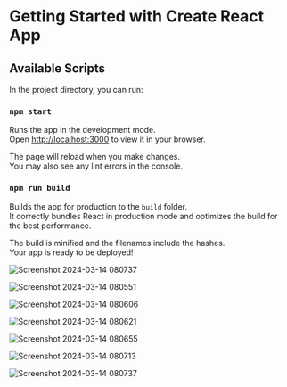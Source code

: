 # Getting Started with Create React App



## Available Scripts

In the project directory, you can run:

### `npm start`

Runs the app in the development mode.\
Open [http://localhost:3000](http://localhost:3000) to view it in your browser.

The page will reload when you make changes.\
You may also see any lint errors in the console.

### `npm run build`

Builds the app for production to the `build` folder.\
It correctly bundles React in production mode and optimizes the build for the best performance.

The build is minified and the filenames include the hashes.\
Your app is ready to be deployed!

![Screenshot 2024-03-14 080737](https://github.com/MogiliManikanta/Eternal-Match/assets/128548921/2a505ffd-b8d3-400e-bf87-a50e1f122b51)

![Screenshot 2024-03-14 080551](https://github.com/MogiliManikanta/Eternal-Match/assets/128548921/43b8f6b5-fa1e-4a4a-9d1c-0aaeabac531f)

![Screenshot 2024-03-14 080606](https://github.com/MogiliManikanta/Eternal-Match/assets/128548921/66bf28af-30d8-42b2-9f98-87ee317aba6e)

![Screenshot 2024-03-14 080621](https://github.com/MogiliManikanta/Eternal-Match/assets/128548921/9ae67afc-4da0-489f-9722-b98d7178516f)

![Screenshot 2024-03-14 080655](https://github.com/MogiliManikanta/Eternal-Match/assets/128548921/0ec0ac44-adbc-413d-9a84-1e7342a4d35e)

![Screenshot 2024-03-14 080713](https://github.com/MogiliManikanta/Eternal-Match/assets/128548921/771c692a-6570-413b-85b1-b83d5bfe0201)

![Screenshot 2024-03-14 080737](https://github.com/MogiliManikanta/Eternal-Match/assets/128548921/895c5099-e8f7-433d-9f04-439f90c6614c)







#
